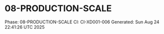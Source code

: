 # 08-PRODUCTION-SCALE
Phase: 08-PRODUCTION-SCALE
CI: CI-XD001-006
Generated: Sun Aug 24 22:41:26 UTC 2025
